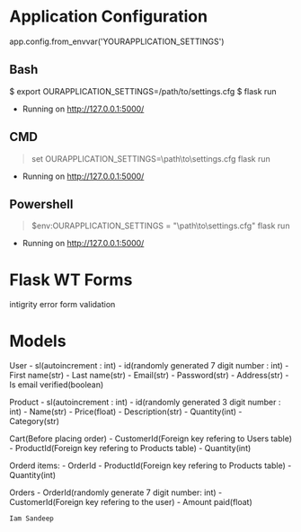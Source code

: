 # Application Configuration

app.config.from_envvar('YOURAPPLICATION_SETTINGS')
## Bash
$ export OURAPPLICATION_SETTINGS=/path/to/settings.cfg
$ flask run
 * Running on http://127.0.0.1:5000/

## CMD
> set OURAPPLICATION_SETTINGS=\path\to\settings.cfg
> flask run
 * Running on http://127.0.0.1:5000/

## Powershell
> $env:OURAPPLICATION_SETTINGS = "\path\to\settings.cfg"
> flask run
 * Running on http://127.0.0.1:5000/


# Flask WT Forms
intigrity error
form validation


# Models
User
    - sl(autoincrement : int)
    - id(randomly generated 7 digit number : int)
    - First name(str)
    - Last name(str)
    - Email(str)
    - Password(str)
    - Address(str)
    - Is email verified(boolean)

Product
    - sl(autoincrement : int)
    - id(randomly generated 3 digit number : int)
    - Name(str)
    - Price(float)
    - Description(str)
    - Quantity(int)
    - Category(str)

Cart(Before placing order)
    - CustomerId(Foreign key refering to Users table)
    - ProductId(Foreign key refering to Products table)
    - Quantity(int)

Orderd items:
    - OrderId
    - ProductId(Foreign key refering to Products table)
    - Quantity(int)

Orders
    - OrderId(randomly generate 7 digit number: int)
    - CustomerId(Foreign key refering to the user)
    - Amount paid(float)

    Iam Sandeep







